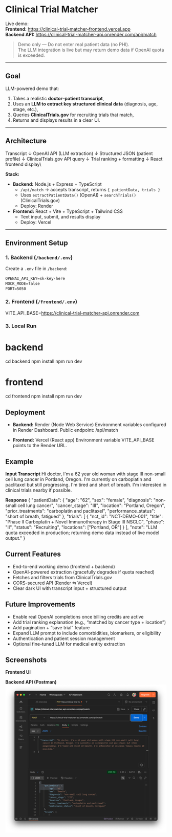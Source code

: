 # Clinical Trial Matcher

Live demo:  
**Frontend:** https://clinical-trial-matcher-frontend.vercel.app  
**Backend API:** https://clinical-trial-matcher-api.onrender.com/api/match  

> Demo only — Do not enter real patient data (no PHI).  
> The LLM integration is live but may return demo data if OpenAI quota is exceeded.

---

## Goal

LLM-powered demo that:

1. Takes a realistic **doctor–patient transcript**,
2. Uses an **LLM to extract key structured clinical data** (diagnosis, age, stage, etc.),
3. Queries **ClinicalTrials.gov** for recruiting trials that match,
4. Returns and displays results in a clear UI.

---

## Architecture
Transcript
↓
OpenAI API (LLM extraction)
↓
Structured JSON (patient profile)
↓
ClinicalTrials.gov API query
↓
Trial ranking + formatting
↓
React frontend display\


**Stack:**
- **Backend:** Node.js + Express + TypeScript  
  - `/api/match` → accepts transcript, returns `{ patientData, trials }`
  - Uses `extractPatientData()` (OpenAI) + `searchTrials()` (ClinicalTrials.gov)
  - Deploy: Render  
- **Frontend:** React + Vite + TypeScript + Tailwind CSS  
  - Text input, submit, and results display  
  - Deploy: Vercel  

---

## Environment Setup

### 1. Backend (`/backend/.env`)
  Create a `.env` file in `/backend`:
  ```env
  OPENAI_API_KEY=sk-key-here
  MOCK_MODE=false
  PORT=5050
  ```

### 2. Frontend (`/frontend/.env`) 
  VITE_API_BASE=https://clinical-trial-matcher-api.onrender.com

### 3. Local Run
  # backend
  cd backend
  npm install
  npm run dev

  # frontend
  cd frontend
  npm install
  npm run dev

## Deployment
  - **Backend:** Render (Node Web Service)
  Environment variables configured in Render Dashboard.
  Public endpoint: /api/match

  - **Frontend:** Vercel (React app)
  Environment variable VITE_API_BASE points to the Render URL.

## Example
  **Input Transcript**
  Hi doctor, I'm a 62 year old woman with stage III non-small cell lung cancer in Portland, Oregon.
  I'm currently on carboplatin and paclitaxel but still progressing.
  I'm tired and short of breath. I'm interested in clinical trials nearby if possible.
  
  **Response**
  {
    "patientData": {
    "age": "62",
    "sex": "female",
    "diagnosis": "non-small cell lung cancer",
    "cancer_stage": "III",
    "location": "Portland, Oregon",
    "prior_treatments": "carboplatin and paclitaxel",
    "performance_status": "short of breath, fatigued"
   },
   "trials": [
    {
      "nct_id": "NCT-DEMO-001",
      "title": "Phase II Carboplatin + Novel Immunotherapy in Stage III NSCLC",
      "phase": "II",
      "status": "Recruiting",
      "locations": ["Portland, OR"]
    }
   ],
   "note": "LLM quota exceeded in production; returning demo data instead of live model output."
  }

## Current Features
  - End-to-end working demo (frontend + backend)
  - OpenAI-powered extraction (gracefully degrades if quota reached)
  - Fetches and filters trials from ClinicalTrials.gov
  - CORS-secured API (Render ⇆ Vercel)
  - Clear dark UI with transcript input + structured output

## Future Improvements
  - Enable real OpenAI completions once billing credits are active
  - Add trial ranking explanation (e.g., “matched by cancer type + location”)
  - Add pagination + “save trial” feature
  - Expand LLM prompt to include comorbidities, biomarkers, or eligibility
  - Authentication and patient session management
  - Optional fine-tuned LLM for medical entity extraction

## Screenshots
  **Frontend UI**

  **Backend API (Postman)**
  ![Alt text](docs/BackendAPI(Postman).png)
